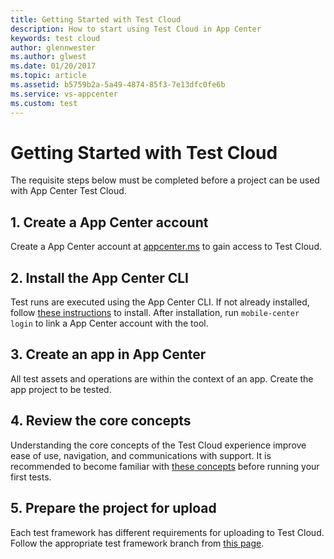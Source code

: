 ```yaml
---
title: Getting Started with Test Cloud
description: How to start using Test Cloud in App Center
keywords: test cloud
author: glennwester
ms.author: glwest
ms.date: 01/20/2017
ms.topic: article
ms.assetid: b5759b2a-5a49-4874-85f3-7e13dfc0fe6b
ms.service: vs-appcenter
ms.custom: test
---
```


# Getting Started with Test Cloud

The requisite steps below must be completed before a project can be used with App Center Test Cloud.

## 1. Create a App Center account
Create a App Center account at [appcenter.ms](https://appcenter.ms) to gain access to Test Cloud.

## 2. Install the App Center CLI
Test runs are executed using the App Center CLI. If not already installed, follow [these instructions](~/cli/index.md) to install. After installation, run `mobile-center login` to link a App Center account with the tool.

## 3. Create an app in App Center
All test assets and operations are within the context of an app. Create the app project to be tested.

## 4. Review the core concepts
Understanding the core concepts of the Test Cloud experience improve ease of use, navigation, and communications with support. It is recommended to become familiar with [these concepts](~/test-cloud/core-concepts.md) before running your first tests.

## 5. Prepare the project for upload
Each test framework has different requirements for uploading to Test Cloud. Follow the appropriate test framework branch from [this page](~/test-cloud/preparing-for-upload/index.md).
